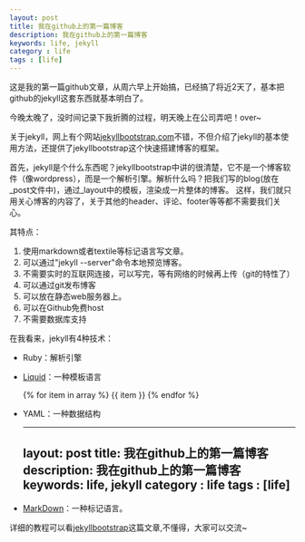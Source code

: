 ```yaml
---
layout: post
title: 我在github上的第一篇博客
description: 我在github上的第一篇博客
keywords: life, jekyll
category : life
tags : [life]
---
```


这是我的第一篇github文章，从周六早上开始搞，已经搞了将近2天了，基本把github的jekyll这套东西就基本明白了。

今晚太晚了，没时间记录下我折腾的过程，明天晚上在公司弄吧！over~

关于jekyll，网上有个网站[jekyllbootstrap.com](http://http://jekyllbootstrap.com/)不错，不但介绍了jekyll的基本使用方法，还提供了jekyllbootstrap这个快速搭建博客的框架。

首先，jekyll是个什么东西呢？jekyllbootstrap中讲的很清楚，它不是一个博客软件（像wordpress），而是一个解析引擎。解析什么吗？把我们写的blog(放在_post文件中)，通过_layout中的模板，渲染成一片整体的博客。
这样，我们就只用关心博客的内容了，关于其他的header、评论、footer等等都不需要我们关心。

其特点：
1. 使用markdown或者textile等标记语言写文章。
2. 可以通过"jekyll --server"命令本地预览博客。
3. 不需要实时的互联网连接，可以写完，等有网络的时候再上传（git的特性了）
4. 可以通过git发布博客
5. 可以放在静态web服务器上。
6. 可以在Github免费host
7. 不需要数据库支持

在我看来，jekyll有4种技术：

- Ruby：解析引擎
- [Liquid](https://github.com/Shopify/liquid/wiki/Liquid-for-Designers)：一种模板语言

    \{% for item in array %}
	  {{ item }}
	\{% endfor %}
	
- YAML：一种数据结构
	
	---
	layout: post
	title: 我在github上的第一篇博客
	description: 我在github上的第一篇博客
	keywords: life, jekyll
	category : life
	tags : [life]
	---

- [MarkDown](http://wowubuntu.com/markdown/)：一种标记语言。

详细的教程可以看[jekyllbootstrap](http://jekyllbootstrap.com/lessons/jekyll-introduction.html)这篇文章,不懂得，大家可以交流~

